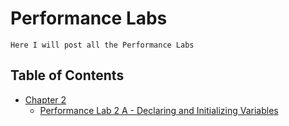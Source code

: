 # Performance Labs
    Here I will post all the Performance Labs
 ## Table of Contents
* [Chapter 2](./Ch2)
    * [Performance Lab 2 A - Declaring and Initializing Variables](./Ch2/perfLab2A.c)

